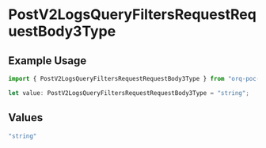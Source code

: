 # PostV2LogsQueryFiltersRequestRequestBody3Type

## Example Usage

```typescript
import { PostV2LogsQueryFiltersRequestRequestBody3Type } from "orq-poc-typescript-multi-env-version/models/operations";

let value: PostV2LogsQueryFiltersRequestRequestBody3Type = "string";
```

## Values

```typescript
"string"
```